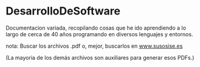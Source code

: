 # DesarrolloDeSoftware
 Documentacion variada, recopilando cosas que he ido aprendiendo a lo largo de cerca de 40 años programando en diversos lenguajes y entornos.

nota: Buscar los archivos .pdf  o, mejor, buscarlos en www.susosise.es

(La mayoria de los demás archivos son auxiliares para generar esos PDFs.)
